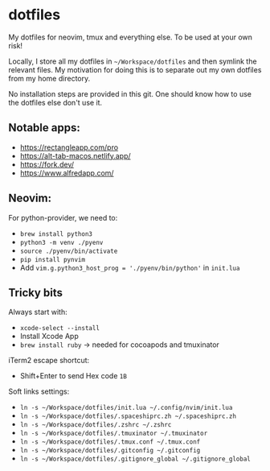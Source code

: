 dotfiles
========

My dotfiles for neovim, tmux and everything else.
To be used at your own risk!

Locally, I store all my dotfiles in `~/Workspace/dotfiles` and then symlink the relevant files. 
My motivation for doing this is to separate out my own dotfiles from my home directory.

No installation steps are provided in this git.
One should know how to use the dotfiles else don't use it.

## Notable apps:
- https://rectangleapp.com/pro
- https://alt-tab-macos.netlify.app/ 
- https://fork.dev/
- https://www.alfredapp.com/

## Neovim:
For python-provider, we need to:
- `brew install python3`
- `python3 -m venv ./pyenv`
- `source ./pyenv/bin/activate`
- `pip install pynvim`
- Add `vim.g.python3_host_prog = './pyenv/bin/python'` in `init.lua`

## Tricky bits

Always start with:
- `xcode-select --install`
- Install Xcode App
- `brew install ruby` -> needed for cocoapods and tmuxinator

iTerm2 escape shortcut:
- Shift+Enter to send Hex code `1B`

Soft links settings:
- `ln -s ~/Workspace/dotfiles/init.lua ~/.config/nvim/init.lua`
- `ln -s ~/Workspace/dotfiles/.spaceshiprc.zh ~/.spaceshiprc.zh`
- `ln -s ~/Workspace/dotfiles/.zshrc ~/.zshrc`
- `ln -s ~/Workspace/dotfiles/.tmuxinator ~/.tmuxinator`
- `ln -s ~/Workspace/dotfiles/.tmux.conf ~/.tmux.conf`
- `ln -s ~/Workspace/dotfiles/.gitconfig ~/.gitconfig`
- `ln -s ~/Workspace/dotfiles/.gitignore_global ~/.gitignore_global`




